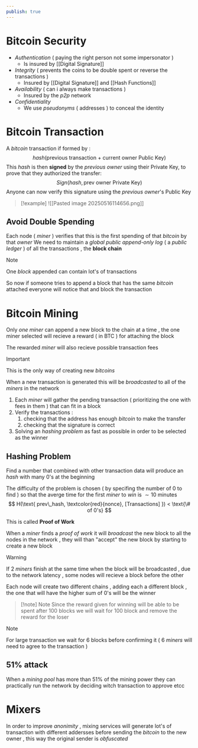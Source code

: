 ```yaml
---
publish: true
---
```

# Bitcoin Security

+ *Authentication* ( paying the right person not some impersonator )
	+ Is insured by [[Digital Signature]] 
+ *Integrity* ( prevents the coins to be double spent or reverse the transactions )
	+ Insured by [[Digital Signature]] and [[Hash Functions]]
+ *Availability* ( can i always make transactions )
	+ Insured by the *p2p* network
+ *Confidentiality* 
	+ We use *pseudonyms* ( addresses ) to conceal the identity 

# Bitcoin Transaction

A *bitcoin* transaction if formed by :
$$
hash(\text{previous transaction + current owner Public Key})
$$
This $hash$ is then **signed** by the *previous owner* using their $\text{Private Key}$, to prove that they authorized the transfer:
$$
Sign(hash,\text{prev owner Private Key})
$$
Anyone can now verify this signature using the *previous owner*'s $\text{Public Key}$

>[!example] 
>![[Pasted image 20250516114656.png]]

## Avoid Double Spending

Each node ( *miner* ) verifies that this is the first spending of that *bitcoin* by that *owner* 
We need to maintain a *global public append-only log* ( a *public ledger* ) of all the transactions , the **block chain** 

>[!note] 
>One *block* appended can contain lot's of transactions 

So now if someone tries to append a block that has the same *bitcoin* attached everyone will notice that and block the transaction
# Bitcoin Mining

Only *one* *miner* can append a new block to the chain at a time , the one miner selected will recieve a reward ( in BTC ) for attaching the block

The rewarded *miner* will also recieve possible transaction fees 

>[!important] 
>This is the only way of creating new *bitcoins*

When a new transaction is generated this will be *broadcasted* to all of the *miners* in the network 

1. Each *miner* will gather the pending transaction ( prioritizing the one with fees in them ) that can fit in a block
2. Verify the transactions :
	1. checking that the address has enough *bitcoin* to make the transfer 
	2. checking that the signature is correct 
3. Solving an *hashing* *problem* as fast as possible in order to be selected as the winner 
## Hashing Problem

Find a number that combined with other transaction data will produce an *hash* with many $0$'s at the beginning

The difficulty of the problem is chosen ( by specifing the number of $0$ to find ) so that the averge time for the first *miner* to *win* is $\sim 10$ minutes 
$$
H(\text{ prev\_hash, \textcolor{red}{nonce}, [Transactions] }) < \text{\# of 0's}
$$

This is called **Proof of Work**

When a *miner* finds a *proof of work* it will *broadcast* the new block to all the nodes in the network , they will than "accept" the new block by starting to create a new block

>[!warning]
>If 2 *miners* finish at the same time when the block will be broadcasted , due to the network latency , some nodes will recieve a block before the other 
>
>Each node will create two different chains , adding each a different block , the one that will have the higher sum of $0$'s will be the winner 
>>[!note] Note
>>Since the reward given for winning will be able to be spent after $100$ blocks we will wait for $100$ block and remove the reward for the loser

>[!note] 
>For large transaction we wait for $6$ blocks before confirming it ( 6 *miners* will need to agree to the transaction )

## 51% attack

When a *mining pool* has more than $51\%$ of the mining power they can practically run the network by deciding witch transaction to approve etcc
# Mixers

In order to improve *anonimity* , mixing services will generate lot's of transaction with different addersses before sending the *bitcoin* to the new owner , this way the original sender is *obfuscated* 

